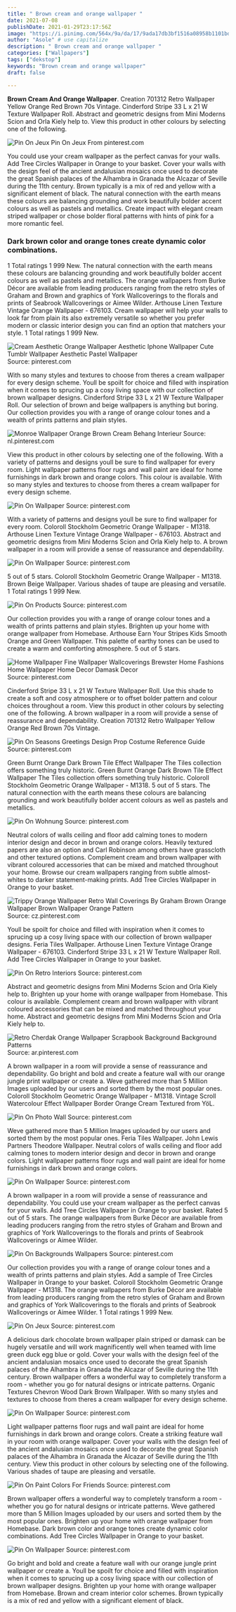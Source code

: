 ```yaml
---
title: " Brown cream and orange wallpaper "
date: 2021-07-08
publishDate: 2021-01-29T23:17:56Z
image: "https://i.pinimg.com/564x/9a/da/17/9ada17db3bf1516a08958b1101bdd276.jpg"
author: "Asole" # use capitalize
description: " Brown cream and orange wallpaper "
categories: ["Wallpapers"]
tags: ["dekstop"]
keywords: "Brown cream and orange wallpaper"
draft: false

---
```



**Brown Cream And Orange Wallpaper**. Creation 701312 Retro Wallpaper Yellow Orange Red Brown 70s Vintage. Cinderford Stripe 33 L x 21 W Texture Wallpaper Roll. Abstract and geometric designs from Mini Moderns Scion and Orla Kiely help to. View this product in other colours by selecting one of the following.

![Pin On Jeux](https://i.pinimg.com/564x/c3/18/13/c31813a5c5c6bb460d6fff9736b30c77.jpg "Pin On Jeux")
Pin On Jeux From pinterest.com


You could use your cream wallpaper as the perfect canvas for your walls. Add Tree Circles Wallpaper in Orange to your basket. Cover your walls with the design feel of the ancient andalusian mosaics once used to decorate the great Spanish palaces of the Alhambra in Granada the Alcazar of Seville during the 11th century. Brown typically is a mix of red and yellow with a significant element of black. The natural connection with the earth means these colours are balancing grounding and work beautifully bolder accent colours as well as pastels and metallics. Create impact with elegant cream striped wallpaper or chose bolder floral patterns with hints of pink for a more romantic feel.

### Dark brown color and orange tones create dynamic color combinations.

1 Total ratings 1 999 New. The natural connection with the earth means these colours are balancing grounding and work beautifully bolder accent colours as well as pastels and metallics. The orange wallpapers from Burke Décor are available from leading producers ranging from the retro styles of Graham and Brown and graphics of York Wallcoverings to the florals and prints of Seabrook Wallcoverings or Aimee Wilder. Arthouse Linen Texture Vintage Orange Wallpaper - 676103. Cream wallpaper will help your walls to look far from plain its also extremely versatile so whether you prefer modern or classic interior design you can find an option that matchers your style. 1 Total ratings 1 999 New.


![Cream Aesthetic Orange Wallpaper Aesthetic Iphone Wallpaper Cute Tumblr Wallpaper Aesthetic Pastel Wallpaper](https://i.pinimg.com/736x/55/08/3d/55083df20c6ed48aae23f2d72832ec66.jpg "Cream Aesthetic Orange Wallpaper Aesthetic Iphone Wallpaper Cute Tumblr Wallpaper Aesthetic Pastel Wallpaper")
Source: pinterest.com

With so many styles and textures to choose from theres a cream wallpaper for every design scheme. Youll be spoilt for choice and filled with inspiration when it comes to sprucing up a cosy living space with our collection of brown wallpaper designs. Cinderford Stripe 33 L x 21 W Texture Wallpaper Roll. Our selection of brown and beige wallpapers is anything but boring. Our collection provides you with a range of orange colour tones and a wealth of prints patterns and plain styles.

![Monroe Wallpaper Orange Brown Cream Behang Interieur](https://i.pinimg.com/originals/ed/60/25/ed60250f39a8b5e988484d59a34ccb9d.jpg "Monroe Wallpaper Orange Brown Cream Behang Interieur")
Source: nl.pinterest.com

View this product in other colours by selecting one of the following. With a variety of patterns and designs youll be sure to find wallpaper for every room. Light wallpaper patterns floor rugs and wall paint are ideal for home furnishings in dark brown and orange colors. This colour is available. With so many styles and textures to choose from theres a cream wallpaper for every design scheme.

![Pin On Wallpaper](https://i.pinimg.com/originals/68/92/5f/68925f3ad8b882a90c74740544257b11.jpg "Pin On Wallpaper")
Source: pinterest.com

With a variety of patterns and designs youll be sure to find wallpaper for every room. Coloroll Stockholm Geometric Orange Wallpaper - M1318. Arthouse Linen Texture Vintage Orange Wallpaper - 676103. Abstract and geometric designs from Mini Moderns Scion and Orla Kiely help to. A brown wallpaper in a room will provide a sense of reassurance and dependability.

![Pin On Wallpaper](https://i.pinimg.com/originals/78/78/65/787865692f4f00d7f428cf40bb6a92c6.jpg "Pin On Wallpaper")
Source: pinterest.com

5 out of 5 stars. Coloroll Stockholm Geometric Orange Wallpaper - M1318. Brown Beige Wallpaper. Various shades of taupe are pleasing and versatile. 1 Total ratings 1 999 New.

![Pin On Products](https://i.pinimg.com/474x/02/2d/34/022d348cf6975da19f44ad29c954d080.jpg "Pin On Products")
Source: pinterest.com

Our collection provides you with a range of orange colour tones and a wealth of prints patterns and plain styles. Brighten up your home with orange wallpaper from Homebase. Arthouse Earn Your Stripes Kids Smooth Orange and Green Wallpaper. This palette of earthy tones can be used to create a warm and comforting atmosphere. 5 out of 5 stars.

![Home Wallpaper Fine Wallpaper Wallcoverings Brewster Home Fashions Home Wallpaper Home Decor Damask Decor](https://i.pinimg.com/originals/1d/86/a5/1d86a5a6368bfbca9f1a3ed25365ac2a.jpg "Home Wallpaper Fine Wallpaper Wallcoverings Brewster Home Fashions Home Wallpaper Home Decor Damask Decor")
Source: pinterest.com

Cinderford Stripe 33 L x 21 W Texture Wallpaper Roll. Use this shade to create a soft and cosy atmosphere or to offset bolder pattern and colour choices throughout a room. View this product in other colours by selecting one of the following. A brown wallpaper in a room will provide a sense of reassurance and dependability. Creation 701312 Retro Wallpaper Yellow Orange Red Brown 70s Vintage.

![Pin On Seasons Greetings Design Prop Costume Reference Guide](https://i.pinimg.com/originals/f5/ff/fc/f5fffc033d0c71aeb5aaef4913732b30.jpg "Pin On Seasons Greetings Design Prop Costume Reference Guide")
Source: pinterest.com

Green Burnt Orange Dark Brown Tile Effect Wallpaper The Tiles collection offers something truly historic. Green Burnt Orange Dark Brown Tile Effect Wallpaper The Tiles collection offers something truly historic. Coloroll Stockholm Geometric Orange Wallpaper - M1318. 5 out of 5 stars. The natural connection with the earth means these colours are balancing grounding and work beautifully bolder accent colours as well as pastels and metallics.

![Pin On Wohnung](https://i.pinimg.com/originals/e4/f4/35/e4f435fcd53445dcef35517c51534824.jpg "Pin On Wohnung")
Source: pinterest.com

Neutral colors of walls ceiling and floor add calming tones to modern interior design and decor in brown and orange colors. Heavily textured papers are also an option and Carl Robinson among others have grasscloth and other textured options. Complement cream and brown wallpaper with vibrant coloured accessories that can be mixed and matched throughout your home. Browse our cream wallpapers ranging from subtle almost-whites to darker statement-making prints. Add Tree Circles Wallpaper in Orange to your basket.

![Trippy Orange Wallpaper Retro Wall Coverings By Graham Brown Orange Wallpaper Brown Wallpaper Orange Pattern](https://i.pinimg.com/originals/68/78/77/687877a639c24fc35932586bc197a416.jpg "Trippy Orange Wallpaper Retro Wall Coverings By Graham Brown Orange Wallpaper Brown Wallpaper Orange Pattern")
Source: cz.pinterest.com

Youll be spoilt for choice and filled with inspiration when it comes to sprucing up a cosy living space with our collection of brown wallpaper designs. Feria Tiles Wallpaper. Arthouse Linen Texture Vintage Orange Wallpaper - 676103. Cinderford Stripe 33 L x 21 W Texture Wallpaper Roll. Add Tree Circles Wallpaper in Orange to your basket.

![Pin On Retro Interiors](https://i.pinimg.com/originals/19/f2/94/19f294d6a9d8d1411dfbae09c6eeebfd.png "Pin On Retro Interiors")
Source: pinterest.com

Abstract and geometric designs from Mini Moderns Scion and Orla Kiely help to. Brighten up your home with orange wallpaper from Homebase. This colour is available. Complement cream and brown wallpaper with vibrant coloured accessories that can be mixed and matched throughout your home. Abstract and geometric designs from Mini Moderns Scion and Orla Kiely help to.

![Retro Cherdak Orange Wallpaper Scrapbook Background Background Patterns](https://i.pinimg.com/originals/11/b6/d8/11b6d879bea0890748c4b051790f386e.jpg "Retro Cherdak Orange Wallpaper Scrapbook Background Background Patterns")
Source: ar.pinterest.com

A brown wallpaper in a room will provide a sense of reassurance and dependability. Go bright and bold and create a feature wall with our orange jungle print wallpaper or create a. Weve gathered more than 5 Million Images uploaded by our users and sorted them by the most popular ones. Coloroll Stockholm Geometric Orange Wallpaper - M1318. Vintage Scroll Watercolour Effect Wallpaper Border Orange Cream Textured from YöL.

![Pin On Photo Wall](https://i.pinimg.com/736x/61/97/88/6197881cd6dad38619a1db11bba5e793.jpg "Pin On Photo Wall")
Source: pinterest.com

Weve gathered more than 5 Million Images uploaded by our users and sorted them by the most popular ones. Feria Tiles Wallpaper. John Lewis Partners Theodore Wallpaper. Neutral colors of walls ceiling and floor add calming tones to modern interior design and decor in brown and orange colors. Light wallpaper patterns floor rugs and wall paint are ideal for home furnishings in dark brown and orange colors.

![Pin On Wallpaper](https://i.pinimg.com/736x/ad/1a/38/ad1a384eda89d9a49b5328586873a1ee.jpg "Pin On Wallpaper")
Source: pinterest.com

A brown wallpaper in a room will provide a sense of reassurance and dependability. You could use your cream wallpaper as the perfect canvas for your walls. Add Tree Circles Wallpaper in Orange to your basket. Rated 5 out of 5 stars. The orange wallpapers from Burke Décor are available from leading producers ranging from the retro styles of Graham and Brown and graphics of York Wallcoverings to the florals and prints of Seabrook Wallcoverings or Aimee Wilder.

![Pin On Backgrounds Wallpapers](https://i.pinimg.com/originals/a8/f9/13/a8f913902b30c77be2316601b4a5842a.jpg "Pin On Backgrounds Wallpapers")
Source: pinterest.com

Our collection provides you with a range of orange colour tones and a wealth of prints patterns and plain styles. Add a sample of Tree Circles Wallpaper in Orange to your basket. Coloroll Stockholm Geometric Orange Wallpaper - M1318. The orange wallpapers from Burke Décor are available from leading producers ranging from the retro styles of Graham and Brown and graphics of York Wallcoverings to the florals and prints of Seabrook Wallcoverings or Aimee Wilder. 1 Total ratings 1 999 New.

![Pin On Jeux](https://i.pinimg.com/564x/c3/18/13/c31813a5c5c6bb460d6fff9736b30c77.jpg "Pin On Jeux")
Source: pinterest.com

A delicious dark chocolate brown wallpaper plain striped or damask can be hugely versatile and will work magnificently well when teamed with lime green duck egg blue or gold. Cover your walls with the design feel of the ancient andalusian mosaics once used to decorate the great Spanish palaces of the Alhambra in Granada the Alcazar of Seville during the 11th century. Brown wallpaper offers a wonderful way to completely transform a room - whether you go for natural designs or intricate patterns. Organic Textures Chevron Wood Dark Brown Wallpaper. With so many styles and textures to choose from theres a cream wallpaper for every design scheme.

![Pin On Wallpaper](https://i.pinimg.com/736x/b0/24/a5/b024a500842dd62cb5be783fa2db09ed.jpg "Pin On Wallpaper")
Source: pinterest.com

Light wallpaper patterns floor rugs and wall paint are ideal for home furnishings in dark brown and orange colors. Create a striking feature wall in your room with orange wallpaper. Cover your walls with the design feel of the ancient andalusian mosaics once used to decorate the great Spanish palaces of the Alhambra in Granada the Alcazar of Seville during the 11th century. View this product in other colours by selecting one of the following. Various shades of taupe are pleasing and versatile.

![Pin On Paint Colors For Friends](https://i.pinimg.com/736x/4b/6b/a3/4b6ba3878fb7ebce24212c9d90b53b08--living-room-wallpaper-cream-wallpaper.jpg "Pin On Paint Colors For Friends")
Source: pinterest.com

Brown wallpaper offers a wonderful way to completely transform a room - whether you go for natural designs or intricate patterns. Weve gathered more than 5 Million Images uploaded by our users and sorted them by the most popular ones. Brighten up your home with orange wallpaper from Homebase. Dark brown color and orange tones create dynamic color combinations. Add Tree Circles Wallpaper in Orange to your basket.

![Pin On Wallpaper](https://i.pinimg.com/564x/9a/da/17/9ada17db3bf1516a08958b1101bdd276.jpg "Pin On Wallpaper")
Source: pinterest.com

Go bright and bold and create a feature wall with our orange jungle print wallpaper or create a. Youll be spoilt for choice and filled with inspiration when it comes to sprucing up a cosy living space with our collection of brown wallpaper designs. Brighten up your home with orange wallpaper from Homebase. Brown and cream interior color schemes. Brown typically is a mix of red and yellow with a significant element of black.

